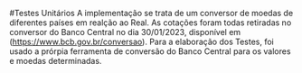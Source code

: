 #Testes Unitários
A implementação se trata de um conversor de moedas de diferentes países em realção ao Real. As cotações foram todas retiradas no conversor do Banco Central no dia 30/01/2023, disponível em (https://www.bcb.gov.br/conversao).
Para a elaboração dos Testes, foi usado a prórpia ferramenta de conversão do Banco Central para os valores e moedas determinadas.
